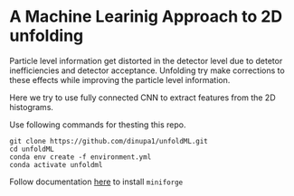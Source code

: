 # A Machine Learinig Approach to 2D unfolding


Particle level information get distorted in the detector level due to detetor inefficiencies and detector acceptance. Unfolding try make corrections to these effects while improving the particle level information.


Here we try to use fully connected CNN to extract features from the 2D histograms.


Use following commands for thesting this repo.

```
git clone https://github.com/dinupa1/unfoldML.git
cd unfoldML
conda env create -f environment.yml
conda activate unfoldml
```

Follow documentation [here](https://github.com/conda-forge/miniforge) to install `miniforge`
